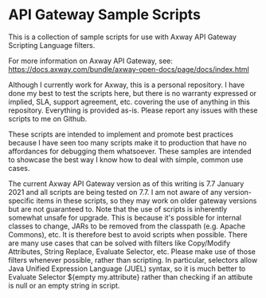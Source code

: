 # API Gateway Sample Scripts

This is a collection of sample scripts for use with Axway API Gateway Scripting Language filters.

For more information on Axway API Gateway, see:  
https://docs.axway.com/bundle/axway-open-docs/page/docs/index.html

Although I currently work for Axway, this is a personal repository.  I have done my best to test the scripts here, but there is no warranty expressed or implied, SLA, support agreement, etc. covering the use of anything in this repository.  Everything is provided as-is.  Please report any issues with these scripts to me on Github.

These scripts are intended to implement and promote best practices because I have seen too many scripts make it to production that have no affordances for debugging them whatsoever.  These samples are intended to showcase the best way I know how to deal with simple, common use cases.

The current Axway API Gateway version as of this writing is 7.7 January 2021 and all scripts are being tested on 7.7.  I am not aware of any version-specific items in these scripts, so they may work on older gateway versions but are not guaranteed to.  Note that the use of scripts is inherently somewhat unsafe for upgrade.  This is because it's possible for internal classes to change, JARs to be removed from the classpath (e.g. Apache Commons), etc.  It is therefore best to avoid scripts when possible.  There are many use cases that can be solved with filters like Copy/Modify Attributes, String Replace, Evaluate Selector, etc.  Please make use of those filters whenever possible, rather than scripting.  In particular, selectors allow Java Unified Expression Language (JUEL) syntax, so it is much better to Evaluate Selector ${empty my.attribute} rather than checking if an attibute is null or an empty string in script.
